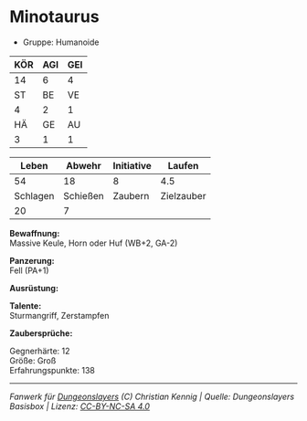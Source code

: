 # Minotaurus  
- Gruppe: Humanoide  

| KÖR | AGI | GEI |  
| --- | --- | --- |  
| 14  | 6   | 4   |
| ST  | BE  | VE  |  
| 4   | 2   | 1   |
| HÄ  | GE  | AU  |  
| 3   | 1   | 1   |


| Leben    | Abwehr   | Initiative | Laufen     |
| -------- | -------- | ---------- | ---------- |
| 54       | 18       | 8          | 4.5        |
| Schlagen | Schießen | Zaubern    | Zielzauber |
| 20       | 7        |            |            |

**Bewaffnung:**  
Massive Keule, Horn oder Huf (WB+2, GA-2)

**Panzerung:**  
Fell (PA+1)

**Ausrüstung:**  


**Talente:**  
Sturmangriff, Zerstampfen

**Zaubersprüche:**  


Gegnerhärte: 12  
Größe: Groß  
Erfahrungspunkte: 138  



___
*Fanwerk für [Dungeonslayers](https://www.dungeonslayers.net/) (C) Christian Kennig | Quelle: Dungeonslayers Basisbox | Lizenz: [CC-BY-NC-SA 4.0](https://creativecommons.org/licenses/by-nc-sa/4.0/deed.de)*